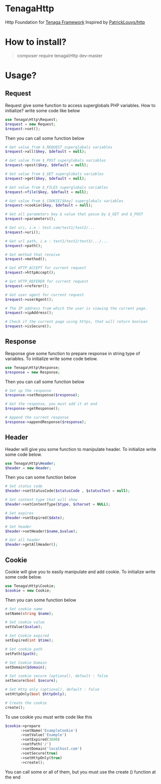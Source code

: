 # TenagaHttp
Http Foundation for [Tenaga Framework](https://github.com/chimemoo/tenaga) Inspired by [PatrickLouys/http](https://github.com/PatrickLouys/http)  

# How to install?
> composer require tenaga\Http dev-master

# Usage?
## Request
Request give some function to access superglobals PHP variables. How to initialize? write some code like below
```PHP
use Tenaga\Http\Request;  
$request = new Request;
$request->set();
```

Then you can call some function below
```PHP
# Get value from $_REQUEST superglobals variables
$request->all($key, $default = null);

# Get value from $_POST superglobals variables
$request->post($key, $default = null);

# Get value from $_GET superglobals variables
$request->get($key, $default = null);

# Get value from $_FILES superglobals variables
$request->file($key, $default = null);

# Get value from $_COOKIE[$key] superglobals variables
$request->cookie($key, $default = null);

# Get all parameters key & value that passe by $_GET and $_POST
$request->parameters();

# Get uri, i.e : test.com/test1/test2/...
$request->uri();

# Get url path, i.e : test1/test2/test3/.../...
$request->path();

# Get method that receive
$request->method();

# Get HTTP_ACCEPT for current request
$request->httpAccept();

# Get HTTP_REFERER for current request
$request->referer();

# Get user agent for current request
$request->userAgent();

# The IP address from which the user is viewing the current page.
$request->ipAddress();

# Check if the current page using https, that will return boolean
$request->isSecure();

```
## Response
Response give some function to prepare response in string type of variables. To initialize write some code below.

```PHP
use Tenaga\Http\Response;
$response = new Response;
```
Then you can call some function below
```PHP
# Set up the response
$response->setResponse($response);

# Get the response, you must add it at end
$response->getResponse();

# Append the current response
$response->appendResponse($response);
```

## Header
Header will give you some function to manipulate header. To initialize write some code below.
```PHP
use Tenaga\Http\Header;
$header = new Header;
```
Then you can some function below
```PHP
# Set status code
$header->setStatusCode($statusCode , $statusText = null);

# Set content type that will show
$header->setContentType($type, $charset = NULL);

# Set expires
$header->setExpired($date);

# Set header
$header->setHeader($name,$value);

# Get all header
$header->getAllHeader();
```

## Cookie
Cookie will give you to easily manipulate and add cookie. To initialize write some code below.
```PHP
use Tenaga\Http\Cookie;
$cookie = new Cookie;
```
Then you can some function below
```PHP
# Set cookie name
setName(string $name);

# Set cookie value
setValue($value);

# Set Cookie expired
setExpired(int $time);

# Set cookie path
setPath($path);

# Set Cookie Domain
setDomain($domain);

# Set cookie secure (optional), default : false
setSecure(bool $secure);

# Set Http only (optional), default : false
setHttpOnly(bool $httpOnly);

# Create the cookie
create();
```
To use cookie you must write code like this
```PHP
$cookie->prepare
       ->setName('ExampleCookie')
       ->setValue('Example')
       ->setExpired(3600)
       ->setPath('/')
       ->setDomain('localhost.com')
       ->setSecure(true)
       ->setHttpOnly(true)
       ->create();
```
You can call some or all of them, but you must use the create () function at the end
